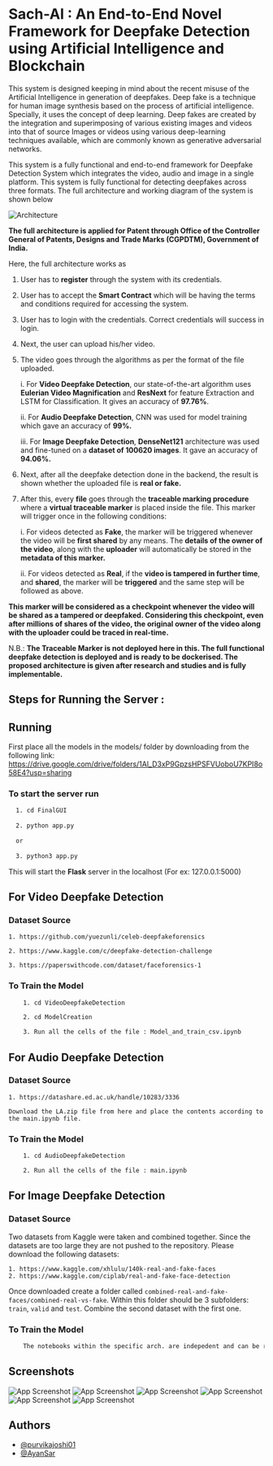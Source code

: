 
# **Sach-AI** : An End-to-End Novel Framework for Deepfake Detection using Artificial Intelligence and Blockchain

This system is designed keeping in mind about the recent misuse of the Artificial Intelligence in generation of deepfakes. Deep fake is a technique for human image synthesis based on the process of artificial intelligence. Specially, it uses the concept of deep learning. Deep fakes are created by the integration and superimposing of various existing images and videos into that of source Images or videos using various deep-learning techniques available, which are commonly known as generative adversarial networks. 

This system is a fully functional and end-to-end framework for Deepfake Detection System which integrates the video, audio and image in a single platform. This system is fully functional for detecting deepfakes across three formats. The full architecture and working diagram of the system is shown below

![Architecture](Final_Architecture.jpg)

**The full architecture is applied for Patent through Office of the Controller General of Patents, Designs and Trade Marks (CGPDTM), Government of India.**

Here, the full architecture works as
 1. User has to **register** through the system with its credentials.
 2. User has to accept the **Smart Contract** which will be having the terms and conditions required for accessing the system.
 3. User has to login with the credentials. Correct credentials will success in login.
 4. Next, the user can upload his/her video.
 5. The video goes through the algorithms as per the format of the file uploaded.
    
    i. For **Video Deepfake Detection**, our state-of-the-art algorithm uses **Eulerian Video Magnification** and **ResNext** for feature Extraction and LSTM for Classification. It gives an accuracy of **97.76%**.
    
    ii. For **Audio Deepfake Detection**, CNN was used for model training which gave an accuracy of **99%.** 
    
    iii. For **Image Deepfake Detection**, **DenseNet121** architecture was used and fine-tuned on a **dataset of 100620 images**. It gave an accuracy of **94.06%.**

6. Next, after all the deepfake detection done in the backend, the result is shown whether the uploaded file is **real or fake.**
7. After this, every **file** goes through the **traceable marking procedure** where a **virtual traceable marker** is placed inside the file. This marker will trigger once in the following conditions:
    
    i. For videos detected as **Fake**, the marker will be triggered whenever the video will be **first shared** by any means. The **details of the owner of the video**, along with the **uploader** will automatically be stored in the **metadata of this marker.**

    ii. For videos detected as **Real**, if the **video is tampered in further time**, and **shared**, the marker will be **triggered** and the same step will be followed as above.

**This marker will be considered as a **checkpoint** whenever the video will be shared as a tampered or deepfaked. Considering this checkpoint, even after millions of shares of the video, the original owner of the video along with the uploader could be traced in real-time.**

N.B.: **The Traceable Marker is not deployed here in this. The full functional deepfake detection is deployed and is ready to be dockerised. The proposed architecture is given after research and studies and is fully implementable.**
## **Steps for Running the Server :** ##


## Running

First place all the models in the models/ folder by downloading from the following link:
https://drive.google.com/drive/folders/1Al_D3xP9GpzsHPSFVUoboU7KPI8o58E4?usp=sharing

### To start the server run

```bash
  1. cd FinalGUI
  
  2. python app.py 
  
  or 
  
  3. python3 app.py
```

This will start the **Flask** server in the localhost (For ex: 127.0.0.1:5000)

## For Video Deepfake Detection

### Dataset Source

    1. https://github.com/yuezunli/celeb-deepfakeforensics

    2. https://www.kaggle.com/c/deepfake-detection-challenge

    3. https://paperswithcode.com/dataset/faceforensics-1

### To Train the Model

```bash
    1. cd VideoDeepfakeDetection

    2. cd ModelCreation

    3. Run all the cells of the file : Model_and_train_csv.ipynb
```

## For Audio Deepfake Detection

### Dataset Source

    1. https://datashare.ed.ac.uk/handle/10283/3336

    Download the LA.zip file from here and place the contents according to the main.ipynb file.

### To Train the Model

```bash
    1. cd AudioDeepfakeDetection

    2. Run all the cells of the file : main.ipynb
``` 

## For Image Deepfake Detection

### Dataset Source

Two datasets from Kaggle were taken and combined together. Since the datasets are too large they are not pushed to the repository. Please download the following datasets:

    1. https://www.kaggle.com/xhlulu/140k-real-and-fake-faces
    2. https://www.kaggle.com/ciplab/real-and-fake-face-detection

Once downloaded create a folder called `combined-real-and-fake-faces/combined-real-vs-fake`. Within this folder should be 3 subfolders: `train`, `valid` and `test`. Combine the second dataset with the first one.

### To Train the Model

```bash
    The notebooks within the specific arch. are indepedent and can be run parallely. Each of these notebooks will save the `.h5` models. Place all the saved models in the folder called `models`. 
```
## Screenshots

![App Screenshot](/Common%20GUI/screenshots/1.jpg)
![App Screenshot](Common%20GUI/screenshots/2.jpg)
![App Screenshot](Common%20GUI/screenshots/3.jpg)
![App Screenshot](Common%20GUI/screenshots/4.jpg)
![App Screenshot](Common%20GUI/screenshots/5.jpg)
![App Screenshot](Common%20GUI/screenshots/6.jpg)


## Authors

- [@purvikajoshi01](https://www.github.com/purvikajoshi01)
- [@AyanSar](https://github.com/Ayan-Sar)

